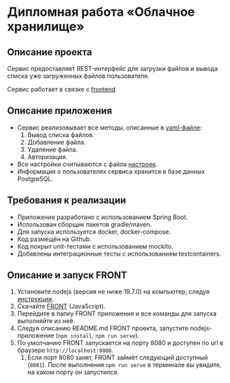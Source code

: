 # Дипломная работа «Облачное хранилище»

## Описание проекта

Сервис предоставляет REST-интерфейс для загрузки файлов и вывода списка уже загруженных файлов пользователя.

Сервис работает в связке с [frontend](https://github.com/netology-code/jd-homeworks/tree/master/diploma/netology-diplom-frontend)
## Описание приложения

- Сервис реализовывает все методы, описанные в [yaml-файле](https://github.com/netology-code/jd-homeworks/blob/master/diploma/CloudServiceSpecification.yaml):
    1. Вывод списка файлов.
    2. Добавление файла.
    3. Удаление файла.
    4. Авторизация.
- Все настройки считываются с файла [настроек](./src/main/resources/application.properties).
- Информация о пользователях сервиса хранится в базе данных PostgreSQL.

## Требования к реализации

- Приложение разработано с использованием Spring Boot.
- Использован сборщик пакетов gradle/maven.
- Для запуска используется docker, docker-compose.
- Код размещён на Github.
- Код покрыт unit-тестами с использованием mockito.
- Добавлены интеграционные тесты с использованием testcontainers.

## Описание и запуск FRONT

1. Установите nodejs (версия не ниже 19.7.0) на компьютер, следуя [инструкции](https://nodejs.org/ru/download/current/).
2. Скачайте [FRONT](./netology-diplom-frontend) (JavaScript).
3. Перейдите в папку FRONT приложения и все команды для запуска выполняйте из неё.
4. Следуя описанию README.md FRONT проекта, запустите nodejs-приложение (`npm install`, `npm run serve`).
5. По умолчанию FRONT запускается на порту 8080 и доступен по url в браузере `http://localhost:8080`.
    1. Если порт 8080 занят, FRONT займёт следующий доступный (`8081`). После выполнения `npm run serve` в терминале вы увидите, на каком порту он запустился.